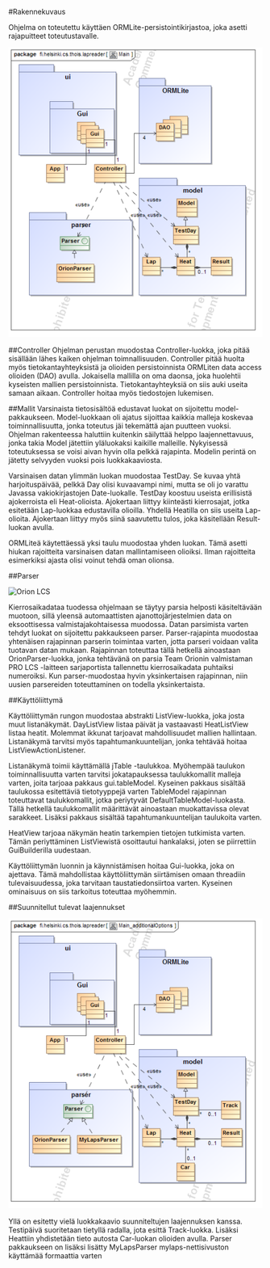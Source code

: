 #Rakennekuvaus

Ohjelma on toteutettu käyttäen ORMLite-persistointikirjastoa, joka asetti rajapuitteet toteutustavalle.

![Luokkakaavio](luokkakaavio2.png "LapReader -ohjelman luokkakaavio")

##Controller
Ohjelman perustan muodostaa Controller-luokka, joka pitää sisällään lähes kaiken ohjelman toimnallisuuden. Controller pitää huolta myös tietokantayhteyksistä ja olioiden persistoinnista ORMLiten data access olioiden (DAO) avulla. Jokaisella mallilla on oma daonsa, joka huolehtii kyseisten mallien persistoinnista. Tietokantayhteyksiä on siis auki useita samaan aikaan. Controller hoitaa myös tiedostojen lukemisen.

##Mallit
Varsinaista tietosisältöä edustavat luokat on sijoitettu model-pakkaukseen. Model-luokkaan oli ajatus sijoittaa kaikkia malleja koskevaa toiminnallisuutta, jonka toteutus jäi tekemättä ajan puutteen vuoksi. Ohjelman rakenteessa haluttiin kuitenkin säilyttää helppo laajennettavuus, jonka takia Model jätettiin yläluokaksi kaikille malleille. Nykyisessä toteutuksessa se voisi aivan hyvin olla pelkkä rajapinta. Modelin perintä on jätetty selvyyden vuoksi pois luokkakaaviosta.

Varsinaisen datan ylimmän luokan muodostaa TestDay. Se kuvaa yhtä harjoituspäivää, pelkkä Day olisi kuvaavampi nimi, mutta se oli jo varattu Javassa vakiokirjastojen Date-luokalle. TestDay koostuu useista erillisistä ajokerroista eli Heat-olioista. Ajokertaan liittyy kiinteästi kierrosajat, jotka esitetään Lap-luokkaa edustavilla olioilla. Yhdellä Heatilla on siis useita Lap-olioita. Ajokertaan liittyy myös siinä saavutettu tulos, joka käsitellään Result-luokan avulla.

ORMLiteä käytettäessä yksi taulu muodostaa yhden luokan. Tämä asetti hiukan rajoitteita varsinaisen datan mallintamiseen olioiksi. Ilman rajoitteita esimerkiksi ajasta olisi voinut tehdä oman olionsa.

##Parser

![Orion LCS](http://www.rctech.net/forum/attachments/r-c-items-sale-trade/97357d1130820481-team-orion-pro-lcs-lap-counting-system-mvc-099s.jpg "Kuva Orionin LCS -laitteesta")

Kierrosaikadataa tuodessa ohjelmaan se täytyy parsia helposti käsiteltävään muotoon, sillä yleensä automaattisten ajanottojärjestelmien data on eksoottisessa valmistajakohtaisessa muodossa. Datan parsimista varten tehdyt luokat on sijoitettu pakkaukseen parser. Parser-rajapinta muodostaa yhtenäisen rajapinnan parserin toimintaa varten, jotta parseri voidaan valita tuotavan datan mukaan. Rajapinnan toteuttaa tällä hetkellä ainoastaan OrionParser-luokka, jonka tehtävänä on parsia Team Orionin valmistaman PRO LCS -laitteen sarjaportista tallennettu kierrosaikadata puhtaiksi numeroiksi.
Kun parser-muodostaa hyvin yksinkertaisen rajapinnan, niin uusien parsereiden toteuttaminen on todella yksinkertaista.

##Käyttöliittymä

Käyttöliittymän rungon muodostaa abstrakti ListView-luokka, joka josta muut listanäkymät. DayListView listaa päivät ja vastaavasti HeatListView listaa heatit. Molemmat ikkunat tarjoavat mahdollisuudet mallien hallintaan. Listanäkymä tarvitsi myös tapahtumankuuntelijan, jonka tehtävää hoitaa ListViewActionListener.

Listanäkymä toimii käyttämällä jTable -taulukkoa. Myöhempää taulukon toiminnallisuutta varten tarvitsi jokatapauksessa taulukkomallit malleja varten, joita tarjoaa pakkaus gui.tableModel. Kyseinen pakkaus sisältää taulukossa esitettäviä tietotyyppejä varten TableModel rajapinnan toteuttavat taulukkomallit, jotka periytyvät DefaultTableModel-luokasta. Tällä hetkellä taulukkomallit määrittävät ainoastaan muokattavissa olevat sarakkeet. Lisäksi pakkaus sisältää tapahtumankuuntelijan taulukoita varten.

HeatView tarjoaa näkymän heatin tarkempien tietojen tutkimista varten. Tämän periyttäminen ListViewistä osoittautui hankalaksi, joten se piirrettiin GuiBuilderilla uudestaan.

Käyttöliittymän luonnin ja käynnistämisen hoitaa Gui-luokka, joka on ajettava. Tämä mahdollistaa käyttöliittymän siirtämisen omaan threadiin tulevaisuudessa, joka tarvitaan taustatiedonsiirtoa varten. Kyseinen ominaisuus on siis tarkoitus toteuttaa myöhemmin.

##Suunnitellut tulevat laajennukset

![Laajennettu luokkakaavio](luokkakaavio_laajennusmahdollisuudet.png "LapReader -ohjelman laajennuste luokkakaavio")

Yllä on esitetty vielä luokkakaavio suunniteltujen laajennuksen kanssa. Testipäivä suoritetaan tietyllä radalla, jota esittä Track-luokka. Lisäksi Heattiin yhdistetään tieto autosta Car-luokan olioiden avulla. Parser pakkaukseen on lisäksi lisätty MyLapsParser mylaps-nettisivuston käyttämää formaattia varten
